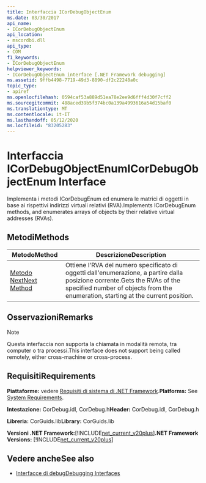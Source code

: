 ```yaml
---
title: Interfaccia ICorDebugObjectEnum
ms.date: 03/30/2017
api_name:
- ICorDebugObjectEnum
api_location:
- mscordbi.dll
api_type:
- COM
f1_keywords:
- ICorDebugObjectEnum
helpviewer_keywords:
- ICorDebugObjectEnum interface [.NET Framework debugging]
ms.assetid: 9ffb4498-7719-49d3-8890-df2c22248a0c
topic_type:
- apiref
ms.openlocfilehash: 0594caf53a889d51ea78e2ee9d6fff4d30f7cff2
ms.sourcegitcommit: 488aced39b5f374bc0a139a4993616a54d15baf0
ms.translationtype: MT
ms.contentlocale: it-IT
ms.lasthandoff: 05/12/2020
ms.locfileid: "83205283"
---
```

# <a name="icordebugobjectenum-interface"></a><span data-ttu-id="27513-102">Interfaccia ICorDebugObjectEnum</span><span class="sxs-lookup"><span data-stu-id="27513-102">ICorDebugObjectEnum Interface</span></span>

<span data-ttu-id="27513-103">Implementa i metodi ICorDebugEnum ed enumera le matrici di oggetti in base ai rispettivi indirizzi virtuali relativi (RVA).</span><span class="sxs-lookup"><span data-stu-id="27513-103">Implements ICorDebugEnum methods, and enumerates arrays of objects by their relative virtual addresses (RVAs).</span></span>  
  
## <a name="methods"></a><span data-ttu-id="27513-104">Metodi</span><span class="sxs-lookup"><span data-stu-id="27513-104">Methods</span></span>  
  
|<span data-ttu-id="27513-105">Metodo</span><span class="sxs-lookup"><span data-stu-id="27513-105">Method</span></span>|<span data-ttu-id="27513-106">Descrizione</span><span class="sxs-lookup"><span data-stu-id="27513-106">Description</span></span>|  
|------------|-----------------|  
|[<span data-ttu-id="27513-107">Metodo Next</span><span class="sxs-lookup"><span data-stu-id="27513-107">Next Method</span></span>](icordebugobjectenum-next-method.md)|<span data-ttu-id="27513-108">Ottiene l'RVA del numero specificato di oggetti dall'enumerazione, a partire dalla posizione corrente.</span><span class="sxs-lookup"><span data-stu-id="27513-108">Gets the RVAs of the specified number of objects from the enumeration, starting at the current position.</span></span>|  
  
## <a name="remarks"></a><span data-ttu-id="27513-109">Osservazioni</span><span class="sxs-lookup"><span data-stu-id="27513-109">Remarks</span></span>  
  
> [!NOTE]
> <span data-ttu-id="27513-110">Questa interfaccia non supporta la chiamata in modalità remota, tra computer o tra processi.</span><span class="sxs-lookup"><span data-stu-id="27513-110">This interface does not support being called remotely, either cross-machine or cross-process.</span></span>  
  
## <a name="requirements"></a><span data-ttu-id="27513-111">Requisiti</span><span class="sxs-lookup"><span data-stu-id="27513-111">Requirements</span></span>  
 <span data-ttu-id="27513-112">**Piattaforme:** vedere [Requisiti di sistema di .NET Framework](../../get-started/system-requirements.md).</span><span class="sxs-lookup"><span data-stu-id="27513-112">**Platforms:** See [System Requirements](../../get-started/system-requirements.md).</span></span>  
  
 <span data-ttu-id="27513-113">**Intestazione:** CorDebug.idl, CorDebug.h</span><span class="sxs-lookup"><span data-stu-id="27513-113">**Header:** CorDebug.idl, CorDebug.h</span></span>  
  
 <span data-ttu-id="27513-114">**Libreria:** CorGuids.lib</span><span class="sxs-lookup"><span data-stu-id="27513-114">**Library:** CorGuids.lib</span></span>  
  
 <span data-ttu-id="27513-115">**Versioni .NET Framework:**[!INCLUDE[net_current_v20plus](../../../../includes/net-current-v20plus-md.md)]</span><span class="sxs-lookup"><span data-stu-id="27513-115">**.NET Framework Versions:** [!INCLUDE[net_current_v20plus](../../../../includes/net-current-v20plus-md.md)]</span></span>  
  
## <a name="see-also"></a><span data-ttu-id="27513-116">Vedere anche</span><span class="sxs-lookup"><span data-stu-id="27513-116">See also</span></span>

- [<span data-ttu-id="27513-117">Interfacce di debug</span><span class="sxs-lookup"><span data-stu-id="27513-117">Debugging Interfaces</span></span>](debugging-interfaces.md)
